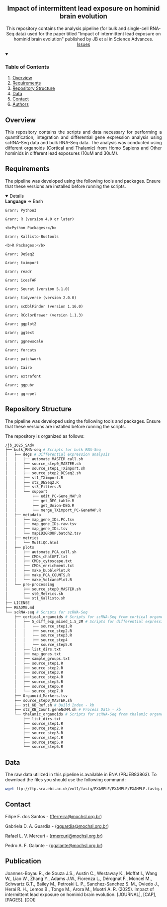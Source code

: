 <br />
<p align="center">
  <h2 align="center">Impact of intermittent lead exposure on hominid brain evolution</h2>
  <p align="center">
    This repository contains the analysis pipeline (for bulk and single-cell RNA-Seq data) used for the paper titled "Impact of intermittent lead exposure on hominid brain evolution" published by JB et al in Science Advances.
    <br />
    <a href="https://github.com/galantelab/jb_2025_SAdv/issues">Issues</a>
  </p>
</p>

<!-- TABLE OF CONTENTS -->
<details open="open">
  <summary><h3>Table of Contents</h3></summary>
  <ol>
    <li><a href="#overview">Overview</a></li>
    <li><a href="#requirements">Requirements</a></li>
    <li><a href="#repository-structure">Repository Structure</a></li>
    <li><a href="#data">Data</a></li>
    <li><a href="#contact">Contact</a></li>
    <li><a href="#authors">Authors</a></li>
  </ol>
</details>

<!-- OVERVIEW -->
## Overview
<p align="justify"> This repository contains the scripts and data necessary for performing a quantification, integration and differential gene expression analysis using scRNA-Seq data and bulk RNA-Seq data. The analysis was conducted using different organoids (Cortical and Thalamic) from Homo Sapiens and Other hominids in different lead exposures (10uM and 30uM). </p>

<!-- REQUIREMENTS -->
## Requirements
The pipeline was developed using the following tools and packages. Ensure that these versions are installed before running the scripts.

<details open="open">
    <b>Language</b>
	&rarr; Bash

	&rarr; Python3

	&rarr; R (version 4.0 or later)

    <b>Python Packages:</b>

	&rarr; Kallisto-Bustools

    <b>R Packages:</b>

	&rarr; DeSeq2

	&rarr; tximport

	&rarr; readr

	&rarr; icesTAF

	&rarr; Seurat (version 5.1.0)

	&rarr; tidyverse (version 2.0.0)

	&rarr; scDblFinder (version 1.16.0)

	&rarr; RColorBrewer (version 1.1.3)

	&rarr; ggplot2

	&rarr; ggtext

	&rarr; ggnewscale

	&rarr; forcats

	&rarr; patchwork

	&rarr; Cairo

	&rarr; extrafont

	&rarr; ggpubr

	&rarr; ggrepel
</details>

<!-- REPOSITORY STRUCTURE -->
## Repository Structure
The pipeline was developed using the following tools and packages. Ensure that these versions are installed before running the scripts.

The repository is organized as follows:
```bash
/jb_2025_SAdv
├── bulk_RNA-seq # Scripts for bulk RNA-Seq
│   ├── degs # Differential expression analysis
│   │   ├── automate_MASTER_call.sh
│   │   ├── source_step0_MASTER.sh
│   │   ├── source_step1_TXimport.sh
│   │   ├── source_step2_DESeq2.sh
│   │   ├── st1_TXimport.R
│   │   ├── st2_DESeq2.R
│   │   ├── st3_Filters.R
│   │   └── support
│   │       ├── edit_PC-Gene_MAP.R
│   │       ├── get_DEG_table.R
│   │       ├── get_Union-DEG.R
│   │       └── merge_TXimport_PC-GeneMAP.R
│   ├── metadata
│   │   ├── map_gene_IDs.PC.tsv
│   │   ├── map_gene_IDs.raw.tsv
│   │   ├── map_gene_IDs.tsv
│   │   └── mapID2GROUP.batch2.tsv
│   ├── metrics
│   │   └── MultiQC.html
│   ├── plots
│   │   ├── automate_PCA_call.sh
│   │   ├── CMDs_chatGPT.txt
│   │   ├── CMDs_cytoscape.txt
│   │   ├── CMDs_enrichment.txt
│   │   ├── make_bubblePlot.R
│   │   ├── make_PCA_COUNTS.R
│   │   └── make_VolcanoPlot.R
│   └── pre-processing
│       ├── source_step0_MASTER.sh
│       ├── st0_Metrics.sh
│       └── st1_Kallisto.sh
├── LICENSE
├── README.md
└── scRNA-seq # Scripts for scRNA-Seq
    ├── cortical_organoids # Scripts for scRNA-Seq from cortical organoids analysis
    │   ├── 5_diff_exp_mixed_1.5_2M # Scripts for differential expression analysis
    │   │   ├── source_step1.R
    │   │   ├── source_step2.R
    │   │   ├── source_step3.R
    │   │   ├── source_step4
    │   │   └── source_step5.R
    │   ├── list_dirs.txt
    │   ├── map_genes.txt
    │   ├── sample_groups.txt
    │   ├── source_step1.R
    │   ├── source_step2.R
    │   ├── source_step3.R
    │   ├── source_step4.R
    │   ├── source_step5.R
    │   ├── source_step6.R
    │   └── source_step7.R
    ├── Organoid_Markers.tsv
    ├── source_step0_MASTER.sh
    ├── st1_KB_Ref.sh # Build Index - kb
    ├── st2_KB_Count.geneNoMM.sh # Process Data - kb
    └── thalamic_organoids # Scripts for scRNA-Seq from thalamic organoids analysis
        ├── list_dirs.txt
        ├── source_step1.R
        ├── source_step2.R
        ├── source_step3.R
        ├── source_step4.R
        ├── source_step5.R
        └── source_step6.R
```

<!-- DATA -->
## Data
The raw data utilized in this pipeline is available in ENA (PRJEB83863). To download the files you should use the following command:
```bash
wget ftp://ftp.sra.ebi.ac.uk/vol1/fastq/EXAMPLE/EXAMPLE/EXAMPLE.fastq.gz
```

<!-- Contact -->
## Contact
Filipe F. dos Santos - (fferreira@mochsl.org.br)

Gabriela D. A. Guardia - (gguardia@mochsl.org.br)

Rafael L. V. Mercuri - (rmercuri@mochsl.org.br)

Pedro A. F. Galante - (pgalante@mochsl.org.br)

<!-- Publication -->
## Publication
Joannes-Boyau R., de Souza J.S., Austin C., Westaway K., Moffat I., Wang W., Liao W., Zhang Y., Adams J.W., 
Fiorenza L., Dérognat F., Moncel M., Schwartz G.T., Bailey M., Petroski L. P., Sanchez-Sanchez S. M., Oviedo J., 
Herai R. H., Lemos B., Tonge M., Arora M., Muotri A. R. (2025). Impact of intermittent lead exposure on hominid brain evolution. [JOURNAL], [CAP], [PAGES]. [DOI]
